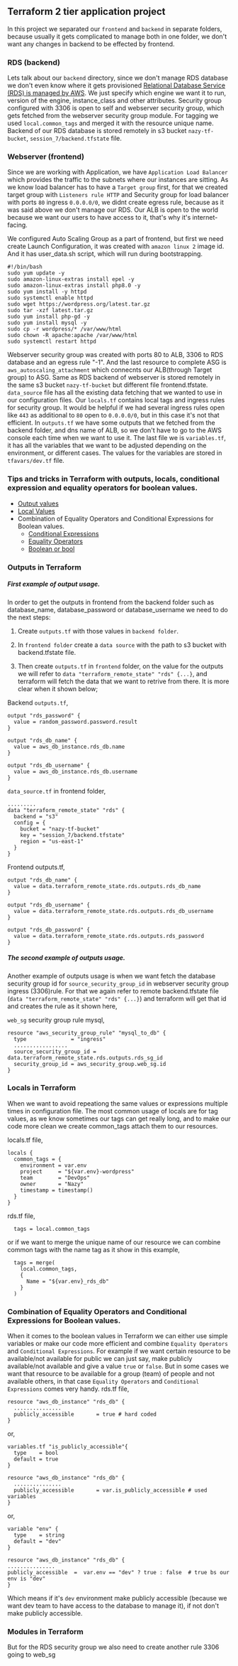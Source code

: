 ## Terraform 2 tier application project

In this project we separated our `frontend` and `backend` in separate folders, because usually it gets complicated to manage both in one folder, we don't want any changes in backend to be effected by frontend.

### RDS (backend)

Lets talk about our `backend` directory, since we don't manage RDS database we don't even know where it gets provisioned [Relational Database Service (RDS) is managed by AWS](https://aws.amazon.com/rds/?did=ft_card&trk=ft_card). We just specify which engine we want it to run, version of the engine, instance_class and other attributes. 
Security group configured with 3306 is open to self and webserver security group, which gets fetched from the webserver security group module.
For tagging we used `local.common_tags` and merged it with the resource unique name.
Backend of our RDS database is stored remotely in s3 bucket `nazy-tf-bucket`, `session_7/backend.tfstate` file.

### Webserver (frontend)

Since we are working with Application, we have `Application Load Balancer` which provides the traffic to the subnets where our instances are sitting. As we know load balancer has to have a `Target group` first, for that we created target group with `Listeners rule HTTP` and Security group for load balancer with ports `80` ingress `0.0.0.0/0`, we didnt create egress rule, because as it was said above we don't manage our RDS. Our ALB is open to the world because we want our users to have access to it, that's why it's internet-facing.

We configured Auto Scaling Group as a part of frontend, but first we need create Launch Configuration, it was created with `amazon linux 2` image id. And it has user_data.sh script, which will run during bootstrapping.
```
#!/bin/bash
sudo yum update -y
sudo amazon-linux-extras install epel -y
sudo amazon-linux-extras install php8.0 -y
sudo yum install -y httpd
sudo systemctl enable httpd
sudo wget https://wordpress.org/latest.tar.gz
sudo tar -xzf latest.tar.gz
sudo yum install php-gd -y
sudo yum install mysql -y
sudo cp -r wordpress/* /var/www/html
sudo chown -R apache:apache /var/www/html
sudo systemctl restart httpd
```
Webserver security group was created with ports 80 to ALB, 3306 to RDS database and an egress rule "-1". And the last resource to complete ASG is `aws_autoscaling_attachment` which connecnts our ALB(through Target group) to ASG.
Same as RDS backend of webserver is stored remotely in the same s3 bucket `nazy-tf-bucket` but different file frontend.tfstate. `data_source` file has all the existing data fetching that we wanted to use in our configuration files.
Our `locals.tf` contains local tags and ingress rules for security group. It would be helpful if we had several ingress rules open like `443` as additional to `80` open to `0.0.0.0/0`, but in this case it's not that efficient.
In `outputs.tf` we have some outputs that we fetched from the backend folder, and dns name of ALB, so we don't have to go to the AWS console each time when we want to use it. The last file we is `variables.tf`, it has all the variables that we want to be adjusted depending on the environment, or different cases. The values for the variables are stored in `tfavars/dev.tf` file. 

### Tips and tricks in Terraform with outputs, locals, conditional expression and equality operators for boolean values.

- [Output values](https://www.terraform.io/docs/language/values/outputs.html)
- [Local Values](https://www.terraform.io/docs/language/values/locals.html)
- Combination of Equality Operators and Conditional Expressions for Boolean values.
    - [Conditional Expressions](https://www.terraform.io/docs/language/expressions/conditionals.html)
    - [Equality Operators](https://www.terraform.io/docs/language/expressions/operators.html#equality-operators)
    - [Boolean or bool](https://www.terraform.io/docs/language/expressions/types.html#bool)

### Outputs in Terraform

##### First example of output usage.

In order to get the outputs in frontend from the backend folder such as database_name, database_password or database_username we need to do the next steps:

1. Create ```outputs.tf``` with those values in ```backend folder```.

2. In ```frontend folder``` create a ```data source``` with the path to s3 bucket with backend.tfstate file.

3. Then create ```outputs.tf``` in ```frontend``` folder, on the value for the outputs we will refer to ```data "terraform_remote_state" "rds" {...}```, and terraform will fetch the data that we want to retrive from there. It is more clear when it shown below;

Backend ```outputs.tf```,
```
output "rds_password" {
  value = random_password.password.result
}

output "rds_db_name" {
  value = aws_db_instance.rds_db.name
}

output "rds_db_username" {
  value = aws_db_instance.rds_db.username
}
```
```data_source.tf``` in frontend folder,
```
.........
data "terraform_remote_state" "rds" {
  backend = "s3"
  config = {
    bucket = "nazy-tf-bucket"
    key = "session_7/backend.tfstate"
    region = "us-east-1"
  }
}
```
Frontend outputs.tf,
```
output "rds_db_name" {
  value = data.terraform_remote_state.rds.outputs.rds_db_name
}

output "rds_db_username" {
  value = data.terraform_remote_state.rds.outputs.rds_db_username
}

output "rds_db_password" {
  value = data.terraform_remote_state.rds.outputs.rds_password
}
```
##### The second example of outputs usage. 

Another example of outputs usage is when we want fetch the database security group id for ```source_security_group_id``` in webserver security group ingress (3306)rule. For that we again refer to remote backend.tfstate file (```data "terraform_remote_state" "rds" {...}```) and terraform will get that id and creates the rule as it shown here,

```web_sg``` security group rule mysql,
```
resource "aws_security_group_rule" "mysql_to_db" {
  type              = "ingress"
  .................
  source_security_group_id = data.terraform_remote_state.rds.outputs.rds_sg_id 
  security_group_id = aws_security_group.web_sg.id
}
```
### Locals in Terraform

When we want to avoid repeationg the same values or expressions multiple times in configuration file. The most common usage of locals are for tag values, as we know sometimes our tags can get really long, and to make our code more clean we create common_tags attach them to our resources. 

locals.tf file, 
```
locals {
  common_tags = {
    environment = var.env
    project     = "${var.env}-wordpress"
    team        = "DevOps"
    owner       = "Nazy"
    timestamp = timestamp()
  }
}
```
rds.tf file,
```
  tags = local.common_tags
```
or if we want to merge the unique name of our resource we can combine common tags with the name tag as it show in this example,
```
  tags = merge(
    local.common_tags,
    {
      Name = "${var.env}_rds_db"
    }
  )
```
### Combination of Equality Operators and Conditional Expressions for Boolean values.

When it comes to the boolean values in Terraform we can either use simple variables or make our code more efficient and combine `Equality Operators` and `Conditional Expressions`. For example if we want certain resource to be available/not available for public we can just say, make publicly available/not available and give a value `true` or `false`. But in some cases we want that resource to be available for a group (team) of people and not available others, in that case `Equality Operators` and `Conditional Expressions` comes very handy. 
rds.tf file,
```
resource "aws_db_instance" "rds_db" {
  ...............
  publicly_accessible       = true # hard coded
}
```
or,
```
variables.tf "is_publicly_accessible"{
  type    = bool
  default = true
}

resource "aws_db_instance" "rds_db" {
  ...............
  publicly_accessible       = var.is_publicly_accessible # used variables
}
```
or,
```
variable "env" {
  type    = string
  default = "dev"
}

resource "aws_db_instance" "rds_db" {
...............
publicly_accessible  =  var.env == "dev" ? true : false  # true bs our env is "dev"
}
```
Which means if it's `dev` environment make publicly accessible (because we want dev team to have access to the database to manage it), if not don't make publicly accessible. 

### Modules in Terraform

But for the RDS security group we also need to create another rule 3306 going to web_sg 
